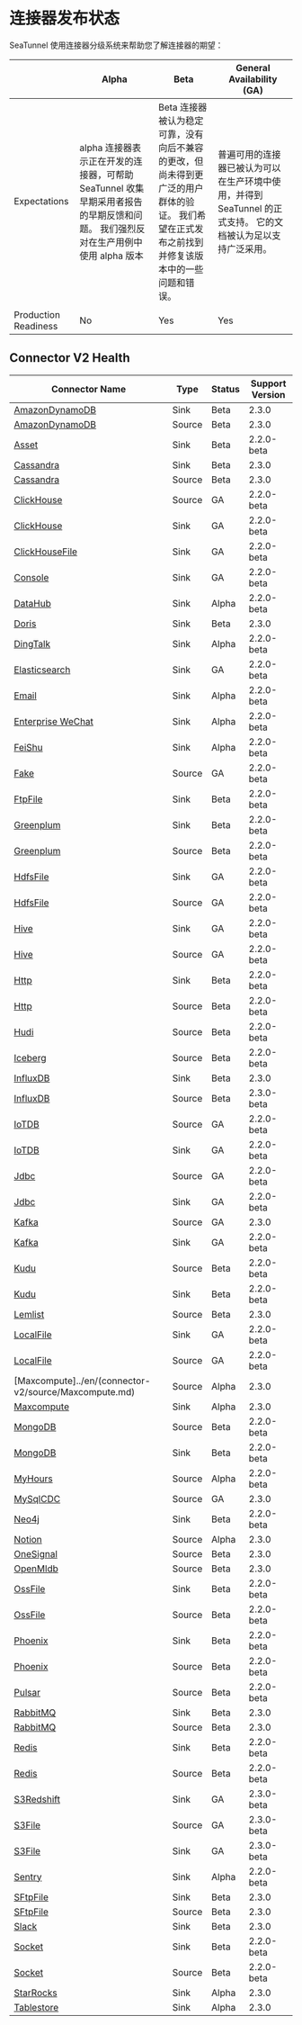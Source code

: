 # 连接器发布状态

SeaTunnel 使用连接器分级系统来帮助您了解连接器的期望：

|                      |                                    Alpha                                     |                                    Beta                                    |                  General Availability (GA)                   |
|----------------------|------------------------------------------------------------------------------|----------------------------------------------------------------------------|--------------------------------------------------------------|
| Expectations         | alpha 连接器表示正在开发的连接器，可帮助 SeaTunnel 收集早期采用者报告的早期反馈和问题。 我们强烈反对在生产用例中使用 alpha 版本 | Beta 连接器被认为稳定可靠，没有向后不兼容的更改，但尚未得到更广泛的用户群体的验证。 我们希望在正式发布之前找到并修复该版本中的一些问题和错误。 | 普遍可用的连接器已被认为可以在生产环境中使用，并得到 SeaTunnel 的正式支持。 它的文档被认为足以支持广泛采用。 |
|                      |                                                                              |                                                                            |                                                              |
| Production Readiness | No                                                                           | Yes                                                                        | Yes                                                          |

## Connector V2 Health

|                          Connector Name                           |  Type  | Status | Support Version |
|-------------------------------------------------------------------|--------|--------|-----------------|
| [AmazonDynamoDB](../en/connector-v2/sink/AmazonDynamoDB.md)       | Sink   | Beta   | 2.3.0           |
| [AmazonDynamoDB](../en/connector-v2/source/AmazonDynamoDB.md)     | Source | Beta   | 2.3.0           |
| [Asset](../en/connector-v2/sink/Assert.md)                        | Sink   | Beta   | 2.2.0-beta      |
| [Cassandra](../en/connector-v2/sink/Cassandra.md)                 | Sink   | Beta   | 2.3.0           |
| [Cassandra](../en/connector-v2/source/Cassandra.md)               | Source | Beta   | 2.3.0           |
| [ClickHouse](../en/connector-v2/source/Clickhouse.md)             | Source | GA     | 2.2.0-beta      |
| [ClickHouse](../en/connector-v2/sink/Clickhouse.md)               | Sink   | GA     | 2.2.0-beta      |
| [ClickHouseFile](../en/connector-v2/sink/ClickhouseFile.md)       | Sink   | GA     | 2.2.0-beta      |
| [Console](connector-v2/sink/Console.md)                           | Sink   | GA     | 2.2.0-beta      |
| [DataHub](../en/connector-v2/sink/Datahub.md)                     | Sink   | Alpha  | 2.2.0-beta      |
| [Doris](../en/connector-v2/sink/Doris.md)                         | Sink   | Beta   | 2.3.0           |
| [DingTalk](../en/connector-v2/sink/DingTalk.md)                   | Sink   | Alpha  | 2.2.0-beta      |
| [Elasticsearch](connector-v2/sink/Elasticsearch.md)               | Sink   | GA     | 2.2.0-beta      |
| [Email](connector-v2/sink/Email.md)                               | Sink   | Alpha  | 2.2.0-beta      |
| [Enterprise WeChat](../en/connector-v2/sink/Enterprise-WeChat.md) | Sink   | Alpha  | 2.2.0-beta      |
| [FeiShu](connector-v2/sink/Feishu.md)                             | Sink   | Alpha  | 2.2.0-beta      |
| [Fake](../en/connector-v2/source/FakeSource.md)                   | Source | GA     | 2.2.0-beta      |
| [FtpFile](../en/connector-v2/sink/FtpFile.md)                     | Sink   | Beta   | 2.2.0-beta      |
| [Greenplum](../en/connector-v2/sink/Greenplum.md)                 | Sink   | Beta   | 2.2.0-beta      |
| [Greenplum](../en/connector-v2/source/Greenplum.md)               | Source | Beta   | 2.2.0-beta      |
| [HdfsFile](connector-v2/sink/HdfsFile.md)                         | Sink   | GA     | 2.2.0-beta      |
| [HdfsFile](connector-v2/source/HdfsFile.md)                       | Source | GA     | 2.2.0-beta      |
| [Hive](../en/connector-v2/sink/Hive.md)                           | Sink   | GA     | 2.2.0-beta      |
| [Hive](../en/connector-v2/source/Hive.md)                         | Source | GA     | 2.2.0-beta      |
| [Http](connector-v2/sink/Http.md)                                 | Sink   | Beta   | 2.2.0-beta      |
| [Http](../en/connector-v2/source/Http.md)                         | Source | Beta   | 2.2.0-beta      |
| [Hudi](../en/connector-v2/source/Hudi.md)                         | Source | Beta   | 2.2.0-beta      |
| [Iceberg](../en/connector-v2/source/Iceberg.md)                   | Source | Beta   | 2.2.0-beta      |
| [InfluxDB](../en/connector-v2/sink/InfluxDB.md)                   | Sink   | Beta   | 2.3.0           |
| [InfluxDB](../en/connector-v2/source/InfluxDB.md)                 | Source | Beta   | 2.3.0-beta      |
| [IoTDB](../en/connector-v2/source/IoTDB.md)                       | Source | GA     | 2.2.0-beta      |
| [IoTDB](../en/connector-v2/sink/IoTDB.md)                         | Sink   | GA     | 2.2.0-beta      |
| [Jdbc](../en/connector-v2/source/Jdbc.md)                         | Source | GA     | 2.2.0-beta      |
| [Jdbc](connector-v2/sink/Jdbc.md)                                 | Sink   | GA     | 2.2.0-beta      |
| [Kafka](../en/connector-v2/source/kafka.md)                       | Source | GA     | 2.3.0           |
| [Kafka](connector-v2/sink/Kafka.md)                               | Sink   | GA     | 2.2.0-beta      |
| [Kudu](../en/connector-v2/source/Kudu.md)                         | Source | Beta   | 2.2.0-beta      |
| [Kudu](../en/connector-v2/sink/Kudu.md)                           | Sink   | Beta   | 2.2.0-beta      |
| [Lemlist](../en/connector-v2/source/Lemlist.md)                   | Source | Beta   | 2.3.0           |
| [LocalFile](../en/connector-v2/sink/LocalFile.md)                 | Sink   | GA     | 2.2.0-beta      |
| [LocalFile](../en/connector-v2/source/LocalFile.md)               | Source | GA     | 2.2.0-beta      |
| [Maxcompute]../en/(connector-v2/source/Maxcompute.md)             | Source | Alpha  | 2.3.0           |
| [Maxcompute](../en/connector-v2/sink/Maxcompute.md)               | Sink   | Alpha  | 2.3.0           |
| [MongoDB](../en/connector-v2/source/MongoDB.md)                   | Source | Beta   | 2.2.0-beta      |
| [MongoDB](../en/connector-v2/sink/MongoDB.md)                     | Sink   | Beta   | 2.2.0-beta      |
| [MyHours](../en/connector-v2/source/MyHours.md)                   | Source | Alpha  | 2.2.0-beta      |
| [MySqlCDC](../en/connector-v2/source/MySQL-CDC.md)                | Source | GA     | 2.3.0           |
| [Neo4j](../en/connector-v2/sink/Neo4j.md)                         | Sink   | Beta   | 2.2.0-beta      |
| [Notion](../en/connector-v2/source/Notion.md)                     | Source | Alpha  | 2.3.0           |
| [OneSignal](../en/connector-v2/source/OneSignal.md)               | Source | Beta   | 2.3.0           |
| [OpenMldb](../en/connector-v2/source/OpenMldb.md)                 | Source | Beta   | 2.3.0           |
| [OssFile](../en/connector-v2/sink/OssFile.md)                     | Sink   | Beta   | 2.2.0-beta      |
| [OssFile](../en/connector-v2/source/OssFile.md)                   | Source | Beta   | 2.2.0-beta      |
| [Phoenix](../en/connector-v2/sink/Phoenix.md)                     | Sink   | Beta   | 2.2.0-beta      |
| [Phoenix](../en/connector-v2/source/Phoenix.md)                   | Source | Beta   | 2.2.0-beta      |
| [Pulsar](../en/connector-v2/source/Pulsar.md)                     | Source | Beta   | 2.2.0-beta      |
| [RabbitMQ](../en/connector-v2/sink/Rabbitmq.md)                   | Sink   | Beta   | 2.3.0           |
| [RabbitMQ](../en/connector-v2/source/Rabbitmq.md)                 | Source | Beta   | 2.3.0           |
| [Redis](../en/connector-v2/sink/Redis.md)                         | Sink   | Beta   | 2.2.0-beta      |
| [Redis](../en/connector-v2/source/Redis.md)                       | Source | Beta   | 2.2.0-beta      |
| [S3Redshift](../en/connector-v2/sink/S3-Redshift.md)              | Sink   | GA     | 2.3.0-beta      |
| [S3File](../en/connector-v2/source/S3File.md)                     | Source | GA     | 2.3.0-beta      |
| [S3File](../en/connector-v2/sink/S3File.md)                       | Sink   | GA     | 2.3.0-beta      |
| [Sentry](../en/connector-v2/sink/Sentry.md)                       | Sink   | Alpha  | 2.2.0-beta      |
| [SFtpFile](../en/connector-v2/sink/SftpFile.md)                   | Sink   | Beta   | 2.3.0           |
| [SFtpFile](../en/connector-v2/source/SftpFile.md)                 | Source | Beta   | 2.3.0           |
| [Slack](../en/connector-v2/sink/Slack.md)                         | Sink   | Beta   | 2.3.0           |
| [Socket](../en/connector-v2/sink/Socket.md)                       | Sink   | Beta   | 2.2.0-beta      |
| [Socket](../en/connector-v2/source/Socket.md)                     | Source | Beta   | 2.2.0-beta      |
| [StarRocks](../en/connector-v2/sink/StarRocks.md)                 | Sink   | Alpha  | 2.3.0           |
| [Tablestore](../en/connector-v2/sink/Tablestore.md)               | Sink   | Alpha  | 2.3.0           |

